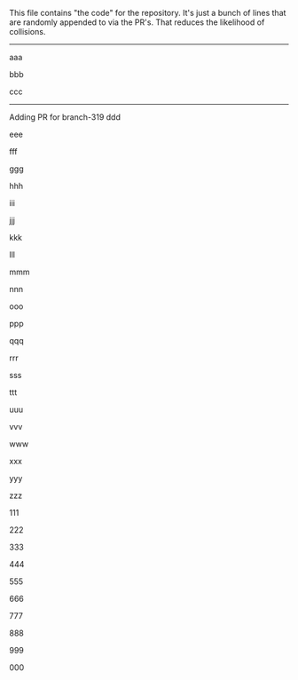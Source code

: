 This file contains "the code" for the repository. It's just a bunch of lines that are randomly appended to via the PR's. That reduces the likelihood of collisions.

---

aaa

bbb

ccc


---
Adding PR for
branch-319
ddd

eee

fff

ggg

hhh

iii

jjj

kkk

lll

mmm

nnn

ooo

ppp

qqq

rrr

sss

ttt

uuu

vvv

www

xxx

yyy

zzz

111

222

333

444

555

666

777

888

999

000
